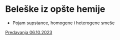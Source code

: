 # Beleške iz opšte hemije

- Pojam supstance, homogene i heterogene smeše

[Predavanja 06.10.2023]()
